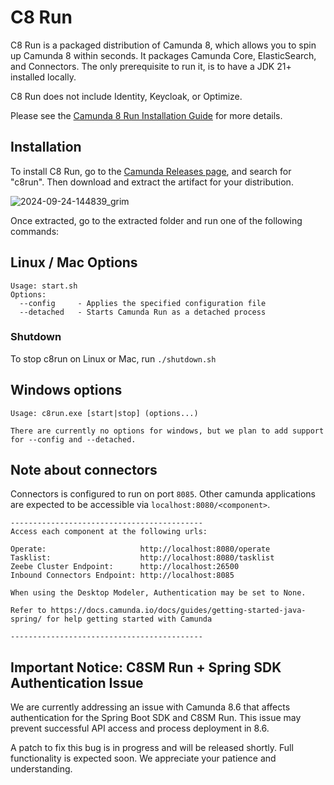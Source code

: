 # C8 Run

C8 Run is a packaged distribution of Camunda 8, which allows you to spin up Camunda 8 within seconds. It packages Camunda Core, ElasticSearch, and Connectors. The only prerequisite to run it, is to have a JDK 21+ installed locally.

C8 Run does not include Identity, Keycloak, or Optimize.

Please see the [Camunda 8 Run Installation Guide](https://docs.camunda.io/docs/next/self-managed/setup/deploy/local/c8run/) for more details.

## Installation

To install C8 Run, go to the [Camunda Releases page](https://github.com/camunda/camunda/releases), and search for "c8run". Then download and extract the artifact for your distribution.

![2024-09-24-144839_grim](https://github.com/user-attachments/assets/02f76946-fd43-4f92-8bad-6a3fa8f2e2f4)

Once extracted, go to the extracted folder and run one of the following commands:

## Linux / Mac Options

```
Usage: start.sh
Options:
  --config     - Applies the specified configuration file
  --detached   - Starts Camunda Run as a detached process
```

### Shutdown

To stop c8run on Linux or Mac, run `./shutdown.sh`

## Windows options

```
Usage: c8run.exe [start|stop] (options...)

There are currently no options for windows, but we plan to add support for --config and --detached.
```

## Note about connectors

Connectors is configured to run on port `8085`. Other camunda applications are expected to be accessible via `localhost:8080/<component>`.

```
-------------------------------------------
Access each component at the following urls:

Operate:                     http://localhost:8080/operate
Tasklist:                    http://localhost:8080/tasklist
Zeebe Cluster Endpoint:      http://localhost:26500
Inbound Connectors Endpoint: http://localhost:8085

When using the Desktop Modeler, Authentication may be set to None.

Refer to https://docs.camunda.io/docs/guides/getting-started-java-spring/ for help getting started with Camunda

-------------------------------------------
```
## Important Notice: C8SM Run + Spring SDK Authentication Issue

We are currently addressing an issue with Camunda 8.6 that affects authentication for the Spring Boot SDK and C8SM Run. This issue may prevent successful API access and process deployment in 8.6.

A patch to fix this bug is in progress and will be released shortly. Full functionality is expected soon. We appreciate your patience and understanding.
